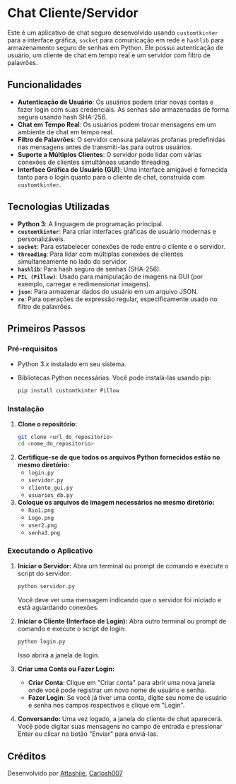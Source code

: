 # Chat Cliente/Servidor

Este é um aplicativo de chat seguro desenvolvido usando `customtkinter` para a interface gráfica, `socket` para comunicação em rede e `hashlib` para armazenamento seguro de senhas em Python. Ele possui autenticação de usuário, um cliente de chat em tempo real e um servidor com filtro de palavrões.

## Funcionalidades

* **Autenticação de Usuário**: Os usuários podem criar novas contas e fazer login com suas credenciais. As senhas são armazenadas de forma segura usando hash SHA-256.
* **Chat em Tempo Real**: Os usuários podem trocar mensagens em um ambiente de chat em tempo real.
* **Filtro de Palavrões**: O servidor censura palavras profanas predefinidas nas mensagens antes de transmiti-las para outros usuários.
* **Suporte a Múltiplos Clientes**: O servidor pode lidar com várias conexões de clientes simultâneas usando threading.
* **Interface Gráfica do Usuário (GUI)**: Uma interface amigável é fornecida tanto para o login quanto para o cliente de chat, construída com `customtkinter`.

## Tecnologias Utilizadas

* **Python 3**: A linguagem de programação principal.
* **`customtkinter`**: Para criar interfaces gráficas de usuário modernas e personalizáveis.
* **`socket`**: Para estabelecer conexões de rede entre o cliente e o servidor.
* **`threading`**: Para lidar com múltiplas conexões de clientes simultaneamente no lado do servidor.
* **`hashlib`**: Para hash seguro de senhas (SHA-256).
* **`PIL (Pillow)`**: Usado para manipulação de imagens na GUI (por exemplo, carregar e redimensionar imagens).
* **`json`**: Para armazenar dados do usuário em um arquivo JSON.
* **`re`**: Para operações de expressão regular, especificamente usado no filtro de palavrões.

## Primeiros Passos

### Pré-requisitos

* Python 3.x instalado em seu sistema.
* Bibliotecas Python necessárias. Você pode instalá-las usando pip:

    ```bash
    pip install customtkinter Pillow
    ```

### Instalação

1.  **Clone o repositório:**
    ```bash
    git clone <url_do_repositorio>
    cd <nome_do_repositorio>
    ```
2.  **Certifique-se de que todos os arquivos Python fornecidos estão no mesmo diretório:**
    * `login.py`
    * `servidor.py`
    * `cliente_gui.py`
    * `usuarios_db.py`
3.  **Coloque os arquivos de imagem necessários no mesmo diretório:**
    * `Rio1.png`
    * `Logo.png`
    * `user2.png`
    * `senha3.png`

### Executando o Aplicativo

1.  **Iniciar o Servidor:**
    Abra um terminal ou prompt de comando e execute o script do servidor:

    ```bash
    python servidor.py
    ```
    Você deve ver uma mensagem indicando que o servidor foi iniciado e está aguardando conexões.
2.  **Iniciar o Cliente (Interface de Login):**
    Abra outro terminal ou prompt de comando e execute o script de login:

    ```bash
    python login.py
    ```
    Isso abrirá a janela de login.
3.  **Criar uma Conta ou Fazer Login:**
    * **Criar Conta**: Clique em "Criar conta" para abrir uma nova janela onde você pode registrar um novo nome de usuário e senha.
    * **Fazer Login**: Se você já tiver uma conta, digite seu nome de usuário e senha nos campos respectivos e clique em "Login".
4.  **Conversando:**
    Uma vez logado, a janela do cliente de chat aparecerá. Você pode digitar suas mensagens no campo de entrada e pressionar Enter ou clicar no botão "Enviar" para enviá-las.

## Créditos

Desenvolvido por [Attashiie](https://github.com/Attashiie), [Carlosh007](https://github.com/Carlosh007)
